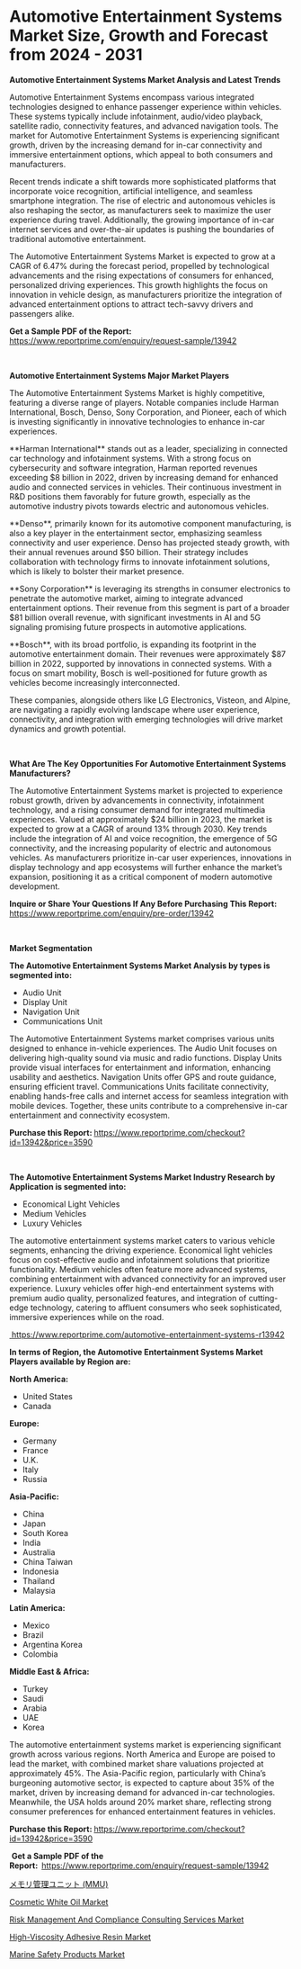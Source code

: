 <p><h1>Automotive Entertainment Systems Market Size, Growth and Forecast from 2024 - 2031</h1></p><p><strong>Automotive Entertainment Systems Market Analysis and Latest Trends</strong></p>
<p><p>Automotive Entertainment Systems encompass various integrated technologies designed to enhance passenger experience within vehicles. These systems typically include infotainment, audio/video playback, satellite radio, connectivity features, and advanced navigation tools. The market for Automotive Entertainment Systems is experiencing significant growth, driven by the increasing demand for in-car connectivity and immersive entertainment options, which appeal to both consumers and manufacturers.</p><p>Recent trends indicate a shift towards more sophisticated platforms that incorporate voice recognition, artificial intelligence, and seamless smartphone integration. The rise of electric and autonomous vehicles is also reshaping the sector, as manufacturers seek to maximize the user experience during travel. Additionally, the growing importance of in-car internet services and over-the-air updates is pushing the boundaries of traditional automotive entertainment.</p><p>The Automotive Entertainment Systems Market is expected to grow at a CAGR of 6.47% during the forecast period, propelled by technological advancements and the rising expectations of consumers for enhanced, personalized driving experiences. This growth highlights the focus on innovation in vehicle design, as manufacturers prioritize the integration of advanced entertainment options to attract tech-savvy drivers and passengers alike.</p></p>
<p><strong>Get a Sample PDF of the Report:&nbsp;</strong> <a href="https://www.reportprime.com/enquiry/request-sample/13942">https://www.reportprime.com/enquiry/request-sample/13942</a></p>
<p>&nbsp;</p>
<p><strong>Automotive Entertainment Systems Major Market Players</strong></p>
<p><p>The Automotive Entertainment Systems Market is highly competitive, featuring a diverse range of players. Notable companies include Harman International, Bosch, Denso, Sony Corporation, and Pioneer, each of which is investing significantly in innovative technologies to enhance in-car experiences.</p><p>**Harman International** stands out as a leader, specializing in connected car technology and infotainment systems. With a strong focus on cybersecurity and software integration, Harman reported revenues exceeding $8 billion in 2022, driven by increasing demand for enhanced audio and connected services in vehicles. Their continuous investment in R&D positions them favorably for future growth, especially as the automotive industry pivots towards electric and autonomous vehicles.</p><p>**Denso**, primarily known for its automotive component manufacturing, is also a key player in the entertainment sector, emphasizing seamless connectivity and user experience. Denso has projected steady growth, with their annual revenues around $50 billion. Their strategy includes collaboration with technology firms to innovate infotainment solutions, which is likely to bolster their market presence.</p><p>**Sony Corporation** is leveraging its strengths in consumer electronics to penetrate the automotive market, aiming to integrate advanced entertainment options. Their revenue from this segment is part of a broader $81 billion overall revenue, with significant investments in AI and 5G signaling promising future prospects in automotive applications.</p><p>**Bosch**, with its broad portfolio, is expanding its footprint in the automotive entertainment domain. Their revenues were approximately $87 billion in 2022, supported by innovations in connected systems. With a focus on smart mobility, Bosch is well-positioned for future growth as vehicles become increasingly interconnected.</p><p>These companies, alongside others like LG Electronics, Visteon, and Alpine, are navigating a rapidly evolving landscape where user experience, connectivity, and integration with emerging technologies will drive market dynamics and growth potential.</p></p>
<p>&nbsp;</p>
<p><strong>What Are The Key Opportunities For Automotive Entertainment Systems Manufacturers?</strong></p>
<p><p>The Automotive Entertainment Systems market is projected to experience robust growth, driven by advancements in connectivity, infotainment technology, and a rising consumer demand for integrated multimedia experiences. Valued at approximately $24 billion in 2023, the market is expected to grow at a CAGR of around 13% through 2030. Key trends include the integration of AI and voice recognition, the emergence of 5G connectivity, and the increasing popularity of electric and autonomous vehicles. As manufacturers prioritize in-car user experiences, innovations in display technology and app ecosystems will further enhance the market’s expansion, positioning it as a critical component of modern automotive development.</p></p>
<p><strong>Inquire or Share Your Questions If Any Before Purchasing This Report:</strong> <a href="https://www.reportprime.com/enquiry/pre-order/13942">https://www.reportprime.com/enquiry/pre-order/13942</a></p>
<p>&nbsp;</p>
<p><strong>Market Segmentation</strong></p>
<p><strong>The Automotive Entertainment Systems Market Analysis by types is segmented into:</strong></p>
<p><ul><li>Audio Unit</li><li>Display Unit</li><li>Navigation Unit</li><li>Communications Unit</li></ul></p>
<p><p>The Automotive Entertainment Systems market comprises various units designed to enhance in-vehicle experiences. The Audio Unit focuses on delivering high-quality sound via music and radio functions. Display Units provide visual interfaces for entertainment and information, enhancing usability and aesthetics. Navigation Units offer GPS and route guidance, ensuring efficient travel. Communications Units facilitate connectivity, enabling hands-free calls and internet access for seamless integration with mobile devices. Together, these units contribute to a comprehensive in-car entertainment and connectivity ecosystem.</p></p>
<p><strong>Purchase this Report:&nbsp;</strong><a href="https://www.reportprime.com/checkout?id=13942&price=3590">https://www.reportprime.com/checkout?id=13942&price=3590</a></p>
<p>&nbsp;</p>
<p><strong>The Automotive Entertainment Systems Market Industry Research by Application is segmented into:</strong></p>
<p><ul><li>Economical Light Vehicles</li><li>Medium Vehicles</li><li>Luxury Vehicles</li></ul></p>
<p><p>The automotive entertainment systems market caters to various vehicle segments, enhancing the driving experience. Economical light vehicles focus on cost-effective audio and infotainment solutions that prioritize functionality. Medium vehicles often feature more advanced systems, combining entertainment with advanced connectivity for an improved user experience. Luxury vehicles offer high-end entertainment systems with premium audio quality, personalized features, and integration of cutting-edge technology, catering to affluent consumers who seek sophisticated, immersive experiences while on the road.</p></p>
<p><a href="https://www.reportprime.com/automotive-entertainment-systems-r13942">&nbsp;https://www.reportprime.com/automotive-entertainment-systems-r13942</a></p>
<p><strong>In terms of Region, the Automotive Entertainment Systems Market Players available by Region are:</strong></p>
<p>
    <p> <strong> North America: </strong>
        <ul>
            <li>United States</li>
            <li>Canada</li>
        </ul>
        </p> 
    <p> <strong> Europe: </strong>
        <ul>
            <li>Germany</li>
            <li>France</li>
            <li>U.K.</li>
            <li>Italy</li>
            <li>Russia</li>
        </ul>
        </p> 
    <p> <strong> Asia-Pacific: </strong>
        <ul>
            <li>China</li>
            <li>Japan</li>
            <li>South Korea</li>
            <li>India</li>
            <li>Australia</li>
            <li>China Taiwan</li>
            <li>Indonesia</li>
            <li>Thailand</li>
            <li>Malaysia</li>
        </ul>
        </p> 
    <p> <strong> Latin America: </strong>
        <ul>
            <li>Mexico</li>
            <li>Brazil</li>
            <li>Argentina Korea</li>
            <li>Colombia</li>
        </ul>
        </p> 
    <p> <strong> Middle East & Africa: </strong>
        <ul>
            <li>Turkey</li>
            <li>Saudi</li>
            <li>Arabia</li>
            <li>UAE</li>
            <li>Korea</li>
        </ul>
    </p>
    </p>
<p><p>The automotive entertainment systems market is experiencing significant growth across various regions. North America and Europe are poised to lead the market, with combined market share valuations projected at approximately 45%. The Asia-Pacific region, particularly with China’s burgeoning automotive sector, is expected to capture about 35% of the market, driven by increasing demand for advanced in-car technologies. Meanwhile, the USA holds around 20% market share, reflecting strong consumer preferences for enhanced entertainment features in vehicles.</p></p>
<p><strong>Purchase this Report: </strong><a href="https://www.reportprime.com/checkout?id=13942&price=3590">https://www.reportprime.com/checkout?id=13942&price=3590</a></p>
<p>&nbsp;<strong>Get a Sample PDF of the Report:&nbsp;&nbsp;</strong><a href="https://www.reportprime.com/enquiry/request-sample/13942">https://www.reportprime.com/enquiry/request-sample/13942</a></p>
<p><strong></strong></p>
<p><p><a href="https://medium.com/@reyeshowell655/memory-management-units-mmu-market-%E3%81%AE%E3%82%B0%E3%83%AD%E3%83%BC%E3%83%90%E3%83%AB%E5%B8%82%E5%A0%B4%E6%A6%82%E8%A6%81%E3%81%AF-%E4%B8%96%E7%95%8C%E3%81%8A%E3%82%88%E3%81%B3%E4%B8%BB%E8%A6%81%E5%B8%82%E5%A0%B4%E3%81%AB%E3%81%8A%E3%81%91%E3%82%8B%E6%A5%AD%E7%95%8C%E3%81%AB%E5%BD%B1%E9%9F%BF%E3%82%92%E4%B8%8E%E3%81%88%E3%82%8B%E4%B8%BB%E8%A6%81%E3%81%AA%E3%83%88%E3%83%AC%E3%83%B3%E3%83%89%E3%81%AB%E3%81%A4%E3%81%84%E3%81%A6-%E7%8B%AC%E8%87%AA%E3%81%AE%E8%A6%96%E7%82%B9%E3%82%92%E6%8F%90%E4%BE%9B%E3%81%97%E3%81%BE%E3%81%99-dd81ca803ce7">メモリ管理ユニット (MMU)</a></p><p><a href="https://issuu.com/reportprime-2/docs/cosmetic-white-oil-market-size-2030_e70ff2f4d140d0">Cosmetic White Oil Market</a></p><p><a href="https://medium.com/@claire.robertson78798456/the-comprehensive-risk-management-and-compliance-consulting-services-market-research-report-is-ca705ca94076">Risk Management And Compliance Consulting Services Market</a></p><p><a href="https://medium.com/@claire.robertson78798456/global-high-viscosity-adhesive-resin-market-exploring-market-share-market-trends-and-future-f01bcc81ae2e">High-Viscosity Adhesive Resin Market</a></p><p><a href="https://www.linkedin.com/pulse/global-marine-safety-products-market-sector2024-2031-ms9bc?trackingId=%2BCGkcF6OQQ%2BRZs1T975zXQ%3D%3D">Marine Safety Products Market</a></p></p>